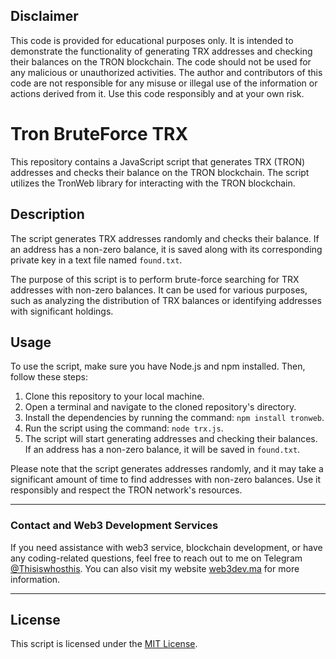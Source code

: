 ## Disclaimer

This code is provided for educational purposes only. It is intended to demonstrate the functionality of generating TRX addresses and checking their balances on the TRON blockchain. The code should not be used for any malicious or unauthorized activities. The author and contributors of this code are not responsible for any misuse or illegal use of the information or actions derived from it. Use this code responsibly and at your own risk.

# Tron BruteForce TRX

This repository contains a JavaScript script that generates TRX (TRON) addresses and checks their balance on the TRON blockchain. The script utilizes the TronWeb library for interacting with the TRON blockchain.

## Description

The script generates TRX addresses randomly and checks their balance. If an address has a non-zero balance, it is saved along with its corresponding private key in a text file named `found.txt`.

The purpose of this script is to perform brute-force searching for TRX addresses with non-zero balances. It can be used for various purposes, such as analyzing the distribution of TRX balances or identifying addresses with significant holdings.

## Usage

To use the script, make sure you have Node.js and npm installed. Then, follow these steps:

1. Clone this repository to your local machine.
2. Open a terminal and navigate to the cloned repository's directory.
3. Install the dependencies by running the command: `npm install tronweb`.
4. Run the script using the command: `node trx.js`.
5. The script will start generating addresses and checking their balances. If an address has a non-zero balance, it will be saved in `found.txt`.

Please note that the script generates addresses randomly, and it may take a significant amount of time to find addresses with non-zero balances. Use it responsibly and respect the TRON network's resources.

---

### Contact and Web3 Development Services

If you need assistance with web3 service, blockchain development, or have any coding-related questions, feel free to reach out to me on Telegram [@Thisiswhosthis](https://t.me/Thisiswhosthis). You can also visit my website [web3dev.ma](https://web3dev.ma) for more information.

---

## License

This script is licensed under the [MIT License](LICENSE).
